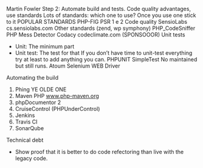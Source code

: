 Martin Fowler
Step 2: Automate build and tests.
Code quality advantages, use standards
Lots of standards: which one to use? Once you use one stick to it
POPULAR STANDARDS
PHP-FIG
PSR 1 e 2 Code quality
SensioLabs cs.sensiolabs.com
Other standards (zend, wp symphony)
PHP_CodeSniffer
PHP Mess Detector
Codacy
codeclimate.com (SPONSOOOR)
Unit tests
 *  Unit: The minimum part
 *  Unit test: The test for that
If you don’t have time to unit-test everything try at least to add anything you can.
PHPUNIT
SimpleTest No maintained but still runs.
Atoum
Selenium WEB Driver

Automating the build
 1. Phing YE OLDE ONE
 2. Maven PHP www.php-maven.org
 3. phpDocumentor 2
 4. CruiseControl (PHPUnderControl)
 5. Jenkins
 6. Travis CI
 7. SonarQube

Technical debt
 *  Show proof that it is better to do code refectoring than live with the legacy code.

